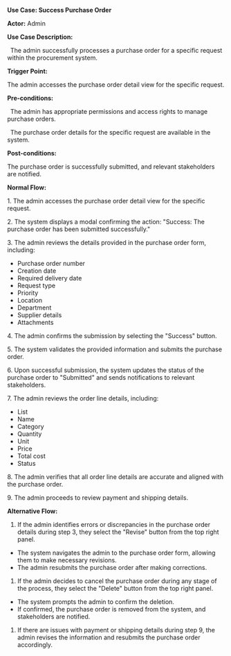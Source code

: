 ﻿**Use Case: Success Purchase Order**


**Actor:** Admin

**Use Case Description:**

` `The admin successfully processes a purchase order for a specific request within the procurement system.

**Trigger Point:**

The admin accesses the purchase order detail view for the specific request.

**Pre-conditions:**

` `The admin has appropriate permissions and access rights to manage purchase orders.

` `The purchase order details for the specific request are available in the system.

**Post-conditions:**

The purchase order is successfully submitted, and relevant stakeholders are notified.

**Normal Flow:**

1\. The admin accesses the purchase order detail view for the specific request.

2\. The system displays a modal confirming the action: "Success: The purchase order has been submitted successfully."

3\. The admin reviews the details provided in the purchase order form, including:

- Purchase order number
- Creation date
- Required delivery date
- Request type
- Priority
- Location
- Department
- Supplier details
- Attachments

4\. The admin confirms the submission by selecting the "Success" button.

5\. The system validates the provided information and submits the purchase order.

6\. Upon successful submission, the system updates the status of the purchase order to "Submitted" and sends notifications to relevant stakeholders.

7\. The admin reviews the order line details, including:

- List
- Name
- Category
- Quantity
- Unit
- Price
- Total cost
- Status

8\. The admin verifies that all order line details are accurate and aligned with the purchase order.

9\. The admin proceeds to review payment and shipping details.

**Alternative Flow:**

1. If the admin identifies errors or discrepancies in the purchase order details during step 3, they select the "Revise" button from the top right panel.
- The system navigates the admin to the purchase order form, allowing them to make necessary revisions.
- The admin resubmits the purchase order after making corrections.
1. If the admin decides to cancel the purchase order during any stage of the process, they select the "Delete" button from the top right panel.
- The system prompts the admin to confirm the deletion.
- If confirmed, the purchase order is removed from the system, and stakeholders are notified.
1. If there are issues with payment or shipping details during step 9, the admin revises the information and resubmits the purchase order accordingly.

